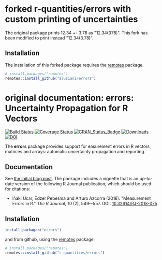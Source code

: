 # forked r-quantities/errors with custom printing of uncertainties

The original package prints 12.34 +- 3.78 as "12.34(378)". This fork has been modified to print instead "12.34(3.78)".
## Installation

The installation of this forked package requires the
[remotes](https://cran.r-project.org/package=remotes) package.

```r
# install.packages("remotes")
remotes::install_github("alusiani/errors")
```
# original documentation: errors: Uncertainty Propagation for R Vectors

[![Build Status](https://github.com/r-quantities/errors/workflows/build/badge.svg)](https://github.com/r-quantities/errors/actions)
[![Coverage Status](https://codecov.io/gh/r-quantities/errors/branch/master/graph/badge.svg)](https://codecov.io/gh/r-quantities/errors)
[![CRAN\_Status\_Badge](https://www.r-pkg.org/badges/version/errors)](https://cran.r-project.org/package=errors)
[![Downloads](https://cranlogs.r-pkg.org/badges/errors)](https://cran.r-project.org/package=errors)
[![DOI](https://img.shields.io/badge/doi-10.32614/RJ--2018--075-informational.svg)](https://doi.org/10.32614/RJ-2018-075)

The **errors** package provides support for easurement errors in R
vectors, matrices and arrays: automatic uncertainty propagation and
reporting.

## Documentation

See [the initial blog post](https://www.enchufa2.es/archives/errors-0-0-1.html).
The package includes a vignette that is an up-to-date version of the following
R Journal publication, which should be used for citations:

- Iñaki Ucar, Edzer Pebesma and Arturo Azcorra (2018). "Measurement Errors in R." _The R Journal_, 10 (2), 549--557. DOI: [10.32614/RJ-2018-075](https://doi.org/10.32614/RJ-2018-075)

## Installation

```r
install.packages("errors")
```

and from github, using the [remotes](https://cran.r-project.org/package=remotes) package:

```r
# install.packages("remotes")
remotes::install_github("r-quantities/errors")
```
